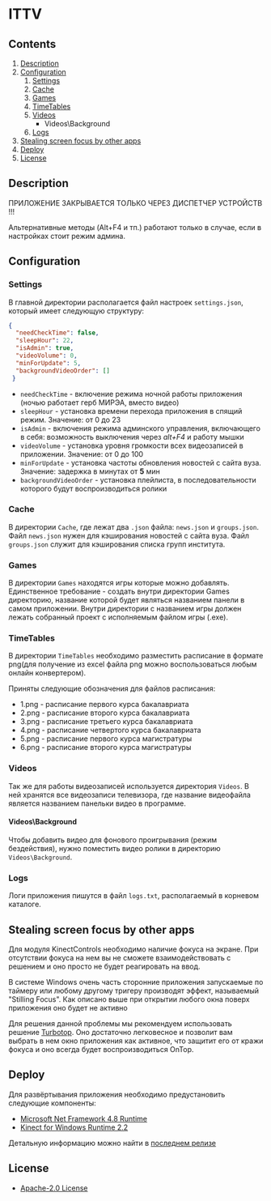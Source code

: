 # ITTV


## Contents

1. [Description](#description)
2. [Configuration](#configuration)
   1. [Settings](#settings)
   2. [Cache](#cache)
   4. [Games](#games)
   5. [TimeTables](#timetables)
   6. [Videos](#videos)
      + Videos\Background
   7. [Logs](#logs)
3. [Stealing screen focus by other apps](#stealing-screen-focus-by-other-apps)
4. [Deploy](#deploy)
5. [License](#license)
   

## Description

ПРИЛОЖЕНИЕ ЗАКРЫВАЕТСЯ ТОЛЬКО ЧЕРЕЗ ДИСПЕТЧЕР УСТРОЙСТВ !!!

Альтернативные методы (Alt+F4 и тп.) работают только в случае, если в настройках стоит режим админа.

## Configuration

### Settings

В главной директории располагается файл настроек `settings.json`, который имеет следующую структуру:

``` json
{
  "needCheckTime": false, 
  "sleepHour": 22,
  "isAdmin": true, 
  "videoVolume": 0, 
  "minForUpdate": 5, 
  "backgroundVideoOrder": []
 }
```

- `needCheckTime` - включение режима ночной работы приложения (ночью работает герб МИРЭА, вместо видео)
- `sleepHour` - установка времени перехода приложения в спящий режим. Значение: от 0 до 23
- `isAdmin` - включения режима админского управления, включающего в себя: возможность выключения через *alt+F4* и работу мышки
- `videoVolume` - установка уровня громкости всех видеозаписей в приложении. Значение: от 0 до 100
- `minForUpdate` - установка частоты обновления новостей с сайта вуза. Значение: задержка в минутах от **5** мин
- `backgroundVideoOrder` - установка плейлиста, в последовательности которого будут воспроизводиться ролики

### Cache
В директории `Cache`, где лежат два `.json` файла: `news.json` и `groups.json`. Файл `news.json` нужен для кэширования новостей с сайта вуза. Файл `groups.json` служит для кэширования списка групп института.

### Games

В директории `Games` находятся игры которые можно добавлять. Единственное требование - создать внутри директории Games директорию, название которой будет являться названием панели в самом приложении. Внутри директории с названием игры должен лежать собранный проект с исполняемым файлом игры (.exe).

### TimeTables

В директории `TimeTables` необходимо разместить расписание в формате png(для получение из excel файла png можно воспользоваться любым онлайн конвертером). 

Приняты следующие обозначения для файлов расписания:

- 1.png - расписание первого курса бакалавриата
- 2.png - расписание второго курса бакалавриата
- 3.png - расписание третьего курса бакалавриата
- 4.png - расписание четвертого курса бакалавриата
- 5.png - расписание первого курса магистратуры
- 6.png - расписание второго курса магистратуры

### Videos

Так же для работы видеозаписей используется директория `Videos`. В ней хранятся все видеозаписи телевизора, где название видеофайла является названием панельки видео в программе.

#### Videos\Background

Чтобы добавить видео для фонового проигрывания (режим бездействия), нужно поместить видео ролики в директорию `Videos\Background`.

### Logs

Логи приложения пишутся в файл `logs.txt`, располагаемый в корневом каталоге.

## Stealing screen focus by other apps

Для модуля KinectControls необходимо наличие фокуса на экране. При отсутствии фокуса на нем вы не сможете взаимодействовать с решением и оно просто не будет реагировать на ввод.

В системе Windows очень часть сторонние приложения запускаемые по таймеру или любому другому тригеру производят эффект, называемый "Stilling Focus". Как описано выше при открытии любого окна поверх приложения оно будет не активно

Для решения данной проблемы мы рекомендуем использовать решение [Turbotop](https://www.savardsoftware.com/turbotop/). Оно достаточно легковесное и позволит вам выбрать в нем окно приложения как активное, что защитит его от кражи фокуса и оно всегда будет воспроизводиться OnTop.

## Deploy

Для развёртывания приложения необходимо предустановить следующие компоненты:
- [Microsoft Net Framework 4.8 Runtime](https://dotnet.microsoft.com/en-us/download/dotnet-framework/net48)
- [Kinect for Windows Runtime 2.2](https://www.microsoft.com/en-us/download/details.aspx?id=100067)


Детальную информацию можно найти в [последнем релизе](https://github.com/RTUITLab/KinectV2TVInteraction/releases/latest)

## License
- [Apache-2.0 License](https://github.com/RTUITLab/ITTV/blob/master/LICENSE)
